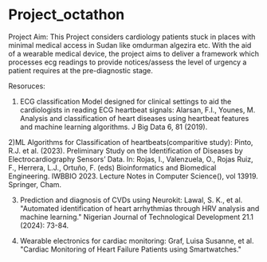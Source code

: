# Project_octathon

Project Aim: This Project considers cardiology patients stuck in places with minimal medical access in Sudan like omdurman algezira etc. With the aid of a wearable medical device, the project aims to deliver a framework which processes ecg readings to provide notices/assess the level of urgency a patient requires at the pre-diagnostic stage. 

Resoruces:

1) ECG classification Model designed for clinical settings to aid the cardiologists in reading ECG heartbeat signals: Alarsan, F.I., Younes, M. Analysis and classification of heart diseases using heartbeat features and machine learning algorithms. J Big Data 6, 81 (2019).
   
2)ML Algorithms for Classification of heartbeats(comparitive study): Pinto, R.J. et al. (2023). Preliminary Study on the Identification of Diseases by Electrocardiography Sensors’ Data. In: Rojas, I., Valenzuela, O., Rojas Ruiz, F., Herrera, L.J., Ortuño, F. (eds) Bioinformatics and Biomedical Engineering. IWBBIO 2023. Lecture Notes in Computer Science(), vol 13919. Springer, Cham.

3)  Prediction and diagnosis of CVDs using Neurokit: Lawal, S. K., et al. "Automated identification of heart arrhythmias through HRV analysis and machine learning." Nigerian Journal of Technological Development 21.1 (2024): 73-84.

4) Wearable electronics for cardiac monitoring: Graf, Luisa Susanne, et al. "Cardiac Monitoring of Heart Failure Patients using Smartwatches."
